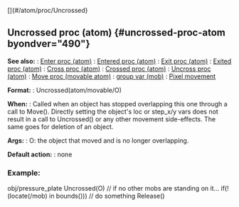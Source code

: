 []{#/atom/proc/Uncrossed}
  ## Uncrossed proc (atom) {#uncrossed-proc-atom byondver="490"}
  **See also:**
  :   [Enter proc (atom)](ref/atom/proc/Enter)
  :   [Entered proc (atom)](ref/atom/proc/Entered)
  :   [Exit proc (atom)](ref/atom/proc/Exit)
  :   [Exited proc (atom)](ref/atom/proc/Exited)
  :   [Cross proc (atom)](ref/atom/proc/Cross)
  :   [Crossed proc (atom)](ref/atom/proc/Crossed)
  :   [Uncross proc (atom)](ref/atom/proc/Uncross)
  :   [Move proc (movable atom)](ref/atom/movable/proc/Move)
  :   [group var (mob)](ref/mob/var/group)
  :   [Pixel movement](ref/%7Bnotes%7D/pixel-movement)
  <!-- -->
  **Format:**
  :   Uncrossed(atom/movable/O)
  <!-- -->
  **When:**
  :   Called when an object has stopped overlapping this one through a
      call to Move(). Directly setting the object\'s loc or step_x/y vars
      does not result in a call to Uncrossed() or any other movement
      side-effects. The same goes for deletion of an object.
  <!-- -->
  **Args:**
  :   O: the object that moved and is no longer overlapping.
  <!-- -->
  **Default action:**
  :   none
  ### Example:
  obj/pressure_plate Uncrossed(O) // if no other mobs are standing on
  it\... if(!(locate(/mob) in bounds())) // do something Release()